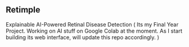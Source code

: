 ## Retimple
Explainable AI-Powered Retinal Disease Detection
( Its my Final Year Project. Working on AI stuff on Google Colab at the moment. As I start building its web interface, will update this repo accordingly. )
